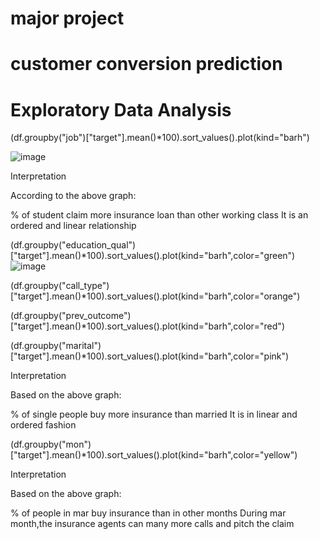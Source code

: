 # major project
# customer conversion prediction
# Exploratory Data Analysis
(df.groupby("job")["target"].mean()*100).sort_values().plot(kind="barh")

![image](https://user-images.githubusercontent.com/117351889/225285382-dc216030-a65b-47a2-8f1d-903d86214050.png)


Interpretation

According to the above graph:

% of student claim more insurance loan than other working class
It is an ordered and linear relationship

(df.groupby("education_qual")["target"].mean()*100).sort_values().plot(kind="barh",color="green")
![image](https://user-images.githubusercontent.com/117351889/225285803-9b0bc546-bf88-4f7d-97cf-7f1dc1d232c1.png)




(df.groupby("call_type")["target"].mean()*100).sort_values().plot(kind="barh",color="orange")
     



(df.groupby("prev_outcome")["target"].mean()*100).sort_values().plot(kind="barh",color="red")
     



(df.groupby("marital")["target"].mean()*100).sort_values().plot(kind="barh",color="pink")
     


Interpretation

Based on the above graph:

% of single people buy more insurance than married
It is in linear and ordered fashion

(df.groupby("mon")["target"].mean()*100).sort_values().plot(kind="barh",color="yellow")
     


Interpretation

Based on the above graph:

% of people in mar buy insurance than in other months
During mar month,the insurance agents can many more calls and pitch the claim




